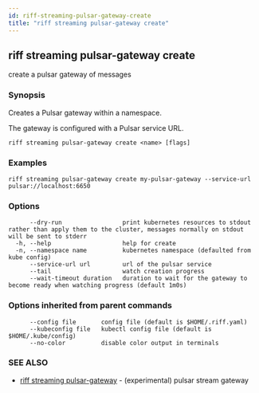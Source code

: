 ```yaml
---
id: riff-streaming-pulsar-gateway-create
title: "riff streaming pulsar-gateway create"
---
```

## riff streaming pulsar-gateway create

create a pulsar gateway of messages

### Synopsis

Creates a Pulsar gateway within a namespace.

The gateway is configured with a Pulsar service URL.

```
riff streaming pulsar-gateway create <name> [flags]
```

### Examples

```
riff streaming pulsar-gateway create my-pulsar-gateway --service-url pulsar://localhost:6650
```

### Options

```
      --dry-run                 print kubernetes resources to stdout rather than apply them to the cluster, messages normally on stdout will be sent to stderr
  -h, --help                    help for create
  -n, --namespace name          kubernetes namespace (defaulted from kube config)
      --service-url url         url of the pulsar service
      --tail                    watch creation progress
      --wait-timeout duration   duration to wait for the gateway to become ready when watching progress (default 1m0s)
```

### Options inherited from parent commands

```
      --config file       config file (default is $HOME/.riff.yaml)
      --kubeconfig file   kubectl config file (default is $HOME/.kube/config)
      --no-color          disable color output in terminals
```

### SEE ALSO

* [riff streaming pulsar-gateway](riff_streaming_pulsar-gateway.md)	 - (experimental) pulsar stream gateway

